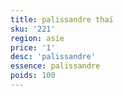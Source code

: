 ```yaml
---
title: palissandre thaï 
sku: '221'
region: asie
price: '1'
desc: 'palissandre'
essence: palissandre
poids: 100
---
```

